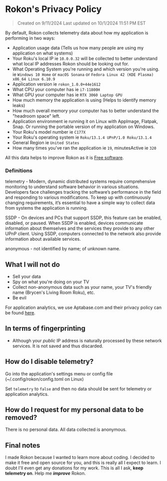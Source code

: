 # Rokon's Privacy Policy

> Created on 9/11/2024
> Last updated on 10/1/2024 11:51 PM EST

By default, Rokon collects telemetry data about how my application is performing in two ways:

- Application usage data (Tells us how many people are using my application on what systems)
- Your Roku's local IP ie `10.0.0.32` will be collected to better understand what local IP addresses Rokon should be looking out for.
- What Operating System you're running and which version you're using. ie `Windows 10 Home` or `macOS Sonana` or `Fedora Linux 42 (KDE Plasma) x86_64 Linux 6.10.9`
- Application version ie `rokon_1.0.0+44e1612`
- What CPU your computer has ie `i7-11800H`
- What GPU your computer has ie `RTX 3060 Laptop GPU`
- How much memory the application is using (Helps to identify memory leaks)
- How much overall memory your computer has to better understand the "headroom space" left.
- Application environment ie running it on Linux with AppImage, Flatpak, Snap. Or running the portable version of my application on Windows.
- Your Roku's model number ie `C177X`
- Your Roku's operating system ie `Roku/13.1.4 UPnP/1.0 Roku/13.1.4`
- General Region ie `United States`
- How many times you've ran the application ie `19`, minutesActive ie `320`

All this data helps to improve Rokon as it is [Free software](https://www.gnu.org/licenses/agpl-3.0.en.html).

### Definitions

telemetry - Modern, dynamic distributed systems require comprehensive monitoring to understand software behavior in various situations. Developers face challenges tracking the software’s performance in the field and responding to various modifications. To keep up with continuously changing requirements, it’s essential to have a simple way to collect data from systems the application is running.

SSDP - On devices and PCs that support SSDP, this feature can be enabled, disabled, or paused. When SSDP is enabled, devices communicate information about themselves and the services they provide to any other UPnP client. Using SSDP, computers connected to the network also provide information about available services.

anonymous - not identified by name; of unknown name.

## What I will not do

- Sell your data
- Spy on what you're doing on your TV
- Collect non-anonymous data such as your name, your TV's friendly name (Brycen's Living Room Roku), etc.
- Be evil

For application analytics, we use Aptabase.com and their privacy policy can be found [here](https://aptabase.io/legal/privacy).

## In terms of fingerprinting

- Although your *public* IP address is naturally processed by these network services. It is not saved and thus discarded.

## How do I disable telemetry?

Go into the application's settings menu or config file (~/.config/rokon/config.toml on Linux)

Set `telemetry` to `false` and then no data should be sent for telemetry or application analytics.

## How do I request for my personal data to be removed?

There is no personal data. All data collected is anonymous.

## Final notes

I made Rokon because I wanted to learn more about coding. I decided to make it free and open source for you, and this is really all I expect to learn. I doubt I'll even get any donations for my work. This is all I ask, **keep telemetry on**. Help me ***improve*** Rokon.
